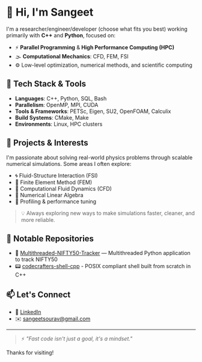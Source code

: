 # 👋 Hi, I'm Sangeet

I'm a researcher/engineer/developer (choose what fits you best) working primarily with **C++** and **Python**, focused on:

- ⚡️ **Parallel Programming** & **High Performance Computing (HPC)**
- 🌫️ **Computational Mechanics**: CFD, FEM, FSI
- ⚙️ Low-level optimization, numerical methods, and scientific computing

## 🔧 Tech Stack & Tools

- **Languages**: C++, Python, SQL, Bash
- **Parallelism**: OpenMP, MPI, CUDA
- **Tools & Frameworks**: PETSc, Eigen, SU2, OpenFOAM, Calculix
- **Build Systems**: CMake, Make
- **Environments**: Linux, HPC clusters

## 📂 Projects & Interests

I'm passionate about solving real-world physics problems through scalable numerical simulations. Some areas I often explore:

- 🌀 Fluid-Structure Interaction (FSI)
- 🧱 Finite Element Method (FEM)
- 🌊 Computational Fluid Dynamics (CFD)
- 🧮 Numerical Linear Algebra
- 🔬 Profiling & performance tuning

> 💡 Always exploring new ways to make simulations faster, cleaner, and more reliable.

## 📂 Notable Repositories

- 🧪 [Multithreaded-NIFTY50-Tracker](https://github.com/sangeetsourav/Multithreaded-NIFTY50-Tracker/tree/main) — Multithreaded Python application to track NIFTY50
- 📟 [codecrafters-shell-cpp](https://github.com/sangeetsourav/codecrafters-shell-cpp) - POSIX compliant shell built from scratch in C++

## 📫 Let's Connect

- 🧾 [LinkedIn](https://www.linkedin.com/in/sangeet-sunderroy/)
- ✉️ [sangeetsourav@gmail.com](mailto:sangeetsourav@gmail.com)

---

> ⚡ *"Fast code isn't just a goal, it's a mindset."*

Thanks for visiting!
